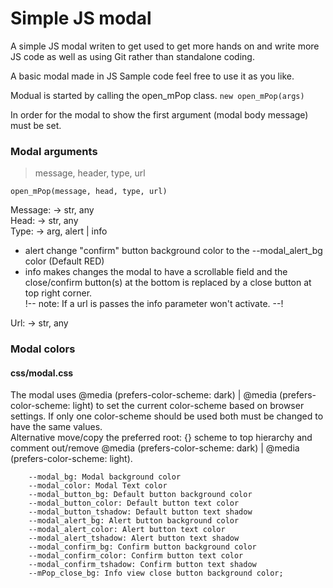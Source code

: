 # Simple JS modal
 A simple JS modal writen to get used to get more hands on and write more JS code as well as using Git rather than standalone coding.

 A basic modal made in JS 
 Sample code feel free to use it as you like.

 Modual is started by calling the open_mPop class.
 ```new open_mPop(args)```
 
 In order for the modal to show the first argument (modal body message) must be set.

### Modal arguments
 > message, header, type, url  

 ```open_mPop(message, head, type, url)```

 Message: -> str, any  
 Head: -> str, any  
 Type: -> arg, alert | info
 * alert change "confirm" button background color to the --modal_alert_bg color (Default RED)
 * info makes changes the modal to have a scrollable field and the close/confirm button(s) at the bottom is replaced by a close button at top right corner.  
 !-- note: If a url is passes the info parameter won't activate. --!  

 Url: -> str, any

### Modal colors
#### css/modal.css
 The modal uses @media (prefers-color-scheme: dark) | @media (prefers-color-scheme: light) to set the current color-scheme based on browser settings. If only one color-scheme should be used both must be changed to have the same values.  
 Alternative move/copy the preferred root: {} scheme to top hierarchy and comment out/remove @media (prefers-color-scheme: dark) | @media (prefers-color-scheme: light).

        --modal_bg: Modal background color
        --modal_color: Modal Text color
        --modal_button_bg: Default button background color
        --modal_button_color: Default button text color
        --modal_button_tshadow: Default button text shadow
        --modal_alert_bg: Alert button background color
        --modal_alert_color: Alert button text color
        --modal_alert_tshadow: Alert button text shadow
        --modal_confirm_bg: Confirm button background color
        --modal_confirm_color: Confirm button text color
        --modal_confirm_tshadow: Confirm button text shadow
        --mPop_close_bg: Info view close button background color;